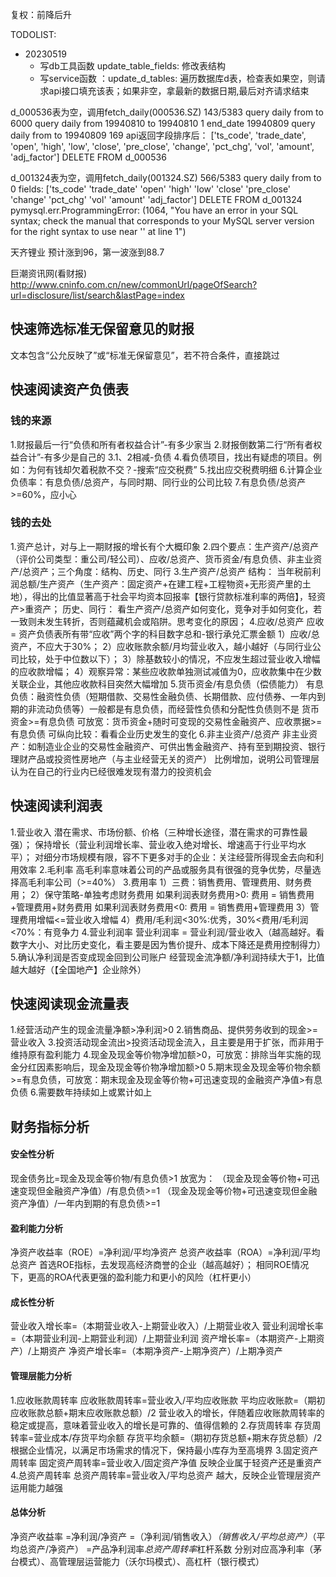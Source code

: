 复权：前降后升

TODOLIST:
- 20230519
  - 写db工具函数 update_table_fields: 修改表结构
  - 写service函数 ：update_d_tables: 遍历数据库d表，检查表如果空，则请求api接口填充该表；如果非空，拿最新的数据日期,最后对齐请求结束
  
d_000536表为空，调用fetch_daily(000536.SZ) 143/5383
query daily from  to 
6000
query daily from 19940810 to 19940810
1
end_date 19940809
query daily from  to 19940809
169
api返回字段排序后： ['ts_code', 'trade_date', 'open', 'high', 'low', 'close', 'pre_close', 'change', 'pct_chg', 'vol', 'amount', 'adj_factor']
DELETE FROM d_000536


d_001324表为空，调用fetch_daily(001324.SZ) 566/5383
query daily from  to 
0
fields: ['ts_code' 'trade_date' 'open' 'high' 'low' 'close' 'pre_close' 'change'
 'pct_chg' 'vol' 'amount' 'adj_factor']
DELETE FROM d_001324
pymysql.err.ProgrammingError: (1064, "You have an error in your SQL syntax; check the manual that corresponds to your MySQL server version for the right syntax to use near '' at line 1")


天齐锂业 预计涨到96，第一波涨到88.7

巨潮资讯网(看财报)
http://www.cninfo.com.cn/new/commonUrl/pageOfSearch?url=disclosure/list/search&lastPage=index
## 快速筛选标准无保留意见的财报
文本包含“公允反映了”或“标准无保留意见”，若不符合条件，直接跳过
## 快速阅读资产负债表
### 钱的来源
1.财报最后一行“负债和所有者权益合计”-有多少家当
2.财报倒数第二行“所有者权益合计”-有多少是自己的
3.1、2相减-负债
4.看负债项目，找出有疑虑的项目。例如：为何有钱却欠着税款不交？-搜索“应交税费”
5.找出应交税费明细
6.计算企业负债率：有息负债/总资产，与同时期、同行业的公司比较
7.有息负债/总资产>=60%，应小心
### 钱的去处
1.资产总计，对与上一期财报的增长有个大概印象
2.四个要点：生产资产/总资产（评价公司类型：重公司/轻公司）、应收/总资产、货币资金/有息负债、非主业资产/总资产；三个角度：结构、历史、同行
3.生产资产/总资产
结构：
  当年税前利润总额/生产资产（生产资产：固定资产+在建工程+工程物资+无形资产里的土地），得出的比值显著高于社会平均资本回报率【银行贷款标准利率的两倍】，轻资产>重资产；
历史、同行：
  看生产资产/总资产如何变化，竞争对手如何变化，若一致则未发生转折，否则蕴藏机会或陷阱。思考变化的原因；
4.应收/总资产
应收 = 资产负债表所有带“应收”两个字的科目数字总和-银行承兑汇票金额
1）应收/总资产，不应大于30%；
2）应收账款余额/月均营业收入，越小越好（与同行业公司比较，处于中位数以下）；
3）除基数较小的情况，不应发生超过营业收入增幅的应收款增幅；
4）观察异常：某些应收款单独测试减值为0，应收款集中在少数关联企业，其他应收款科目突然大幅增加
5.货币资金/有息负债（偿债能力）
有息负债：融资性负债（短期借款、交易性金融负债、长期借款、应付债券、一年内到期的非流动负债等）一般都是有息负债，而经营性负债和分配性负债则不是
货币资金>=有息负债
可放宽：货币资金+随时可变现的交易性金融资产、应收票据>=有息负债
可纵向比较：看看企业历史发生的变化
6.非主业资产/总资产
非主业资产：如制造业企业的交易性金融资产、可供出售金融资产、持有至到期投资、银行理财产品或投资性房地产（与主业经营无关的资产）
比例增加，说明公司管理层认为在自己的行业内已经很难发现有潜力的投资机会

## 快速阅读利润表
1.营业收入
潜在需求、市场份额、价格（三种增长途径，潜在需求的可靠性最强）；
保持增长（营业利润增长率、营业收入绝对增长、增速高于行业平均水平）；
对细分市场规模有限，容不下更多对手的企业：关注经营所得现金去向和利用效率
2.毛利率
高毛利率意味着公司的产品或服务具有很强的竞争优势，尽量选择高毛利率公司（>=40%）
3.费用率
1）三费：销售费用、管理费用、财务费用；
2）保守策略-单独考虑财务费用
如果利润表财务费用>0:
    费用 = 销售费用+管理费用+财务费用
如果利润表财务费用<0:
    费用 = 销售费用+管理费用
3）管理费用增幅<=营业收入增幅
4）费用/毛利润<30%:优秀，30%<费用/毛利润<70%：有竞争力
4.营业利润率
营业利润率 = 营业利润/营业收入（越高越好。看数字大小、对比历史变化，看主要是因为售价提升、成本下降还是费用控制得力）
5.确认净利润是否变成现金回到公司账户
经营现金流净额/净利润持续大于1，比值越大越好（【全国地产】企业除外）

## 快速阅读现金流量表
1.经营活动产生的现金流量净额>净利润>0
2.销售商品、提供劳务收到的现金>=营业收入
3.投资活动现金流出>投资活动现金流入，且主要是用于扩张，而非用于维持原有盈利能力
4.现金及现金等价物净增加额>0，可放宽：排除当年实施的现金分红因素影响后，现金及现金等价物净增加额>0
5.期末现金及现金等价物余额>=有息负债，可放宽：期末现金及现金等价物+可迅速变现的金融资产净值>有息负债
6.需要数年持续如上或累计如上


## 财务指标分析
#### 安全性分析
现金债务比=现金及现金等价物/有息负债>1
放宽为：
（现金及现金等价物+可迅速变现但金融资产净值）/有息负债>=1
（现金及现金等价物+可迅速变现但金融资产净值）/一年内到期的有息负债>=1
#### 盈利能力分析
净资产收益率（ROE）=净利润/平均净资产
总资产收益率（ROA）=净利润/平均总资产
首选ROE指标，去发现高经济商誉的企业（越高越好）；
相同ROE情况下，更高的ROA代表更强的盈利能力和更小的风险（杠杆更小）
#### 成长性分析
营业收入增长率=（本期营业收入-上期营业收入）/上期营业收入
营业利润增长率=（本期营业利润-上期营业利润）/上期营业利润
资产增长率=（本期资产-上期资产）/上期资产
净资产增长率=（本期净资产-上期净资产）/上期净资产
#### 管理层能力分析
1.应收账款周转率
应收账款周转率=营业收入/平均应收账款
平均应收账款=（期初应收账款总额+期末应收账款总额）/2
营业收入的增长，伴随着应收账款周转率的稳定或提高，意味着营业收入的增长是可靠的、值得信赖的
2.存货周转率
存货周转率=营业成本/存货平均余额
存货平均余额=（期初存货总额+期末存货总额）/2
根据企业情况，以满足市场需求的情况下，保持最小库存为至高境界
3.固定资产周转率
固定资产周转率=营业收入/固定资产净值
反映企业属于轻资产还是重资产
4.总资产周转率
总资产周转率=营业收入/平均总资产
越大，反映企业管理层资产运用能力越强
#### 总体分析
净资产收益率
=净利润/净资产
=（净利润/销售收入）*（销售收入/平均总资产）*（平均总资产/净资产）
=产品净利润率*总资产周转率*杠杆系数
分别对应高净利率（茅台模式）、高管理层运营能力（沃尔玛模式）、高杠杆（银行模式）
